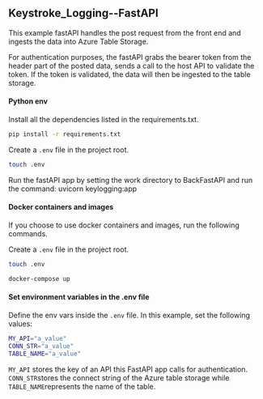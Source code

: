 ## Keystroke_Logging--FastAPI

This example fastAPI handles the post request from the front end and ingests the data into Azure Table Storage.

For authentication purposes, the fastAPI grabs the bearer token from the header part of the posted data, sends a call to the host API to validate the token. If the token is validated, the data will then be ingested to the table storage.

#### Python env

Install all the dependencies listed in the requirements.txt.

```bash
pip install -r requirements.txt
```

Create a `.env` file in the project root.

```bash
touch .env
```

Run the fastAPI app by setting the work directory to BackFastAPI and run the command: uvicorn keylogging:app

#### Docker containers and images

If you choose to use docker containers and images, run the following commands.

Create a `.env` file in the project root.

```bash
touch .env
```

```bash
docker-compose up
```

#### Set environment variables in the .env file

Define the env vars inside the `.env` file. In this example, set the following values:

```bash
MY_API="a_value"
CONN_STR="a_value"
TABLE_NAME="a_value"
```

`MY_API` stores the key of an API this FastAPI app calls for authentication. `CONN_STR`stores the connect string of the Azure table storage while `TABLE_NAME`represents the name of the table.
